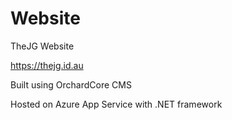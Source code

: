 # Website
TheJG Website

https://thejg.id.au

Built using OrchardCore CMS

Hosted on Azure App Service with .NET framework
